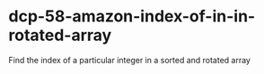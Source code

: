 # dcp-58-amazon-index-of-in-in-rotated-array
Find the index of a particular integer in a sorted and rotated array

